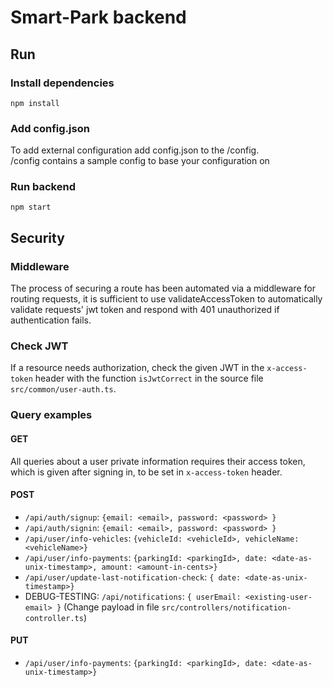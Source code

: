 # Smart-Park backend

## Run

### Install dependencies
`npm install`

### Add config.json
To add external configuration add config.json to the /config. 
</br>
/config contains a sample config to base your configuration on

### Run backend
`npm start`

## Security

### Middleware

The process of securing a route has been automated via a middleware for routing requests,
it is sufficient to use validateAccessToken to automatically validate requests' jwt token and respond with 401 unauthorized if authentication fails.

### Check JWT
If a resource needs authorization, check the given JWT in the `x-access-token` header with the function `isJwtCorrect` in the source file `src/common/user-auth.ts`.

### Query examples
#### GET
All queries about a user private information requires their access token, which is given after signing in, to be set in `x-access-token` header.

#### POST
* `/api/auth/signup`: `{email: <email>, password: <password> }`
* `/api/auth/signin`: `{email: <email>, password: <password> }`
* `/api/user/info-vehicles`: `{vehicleId: <vehicleId>, vehicleName: <vehicleName>}`
* `/api/user/info-payments`: `{parkingId: <parkingId>, date: <date-as-unix-timestamp>, amount: <amount-in-cents>}`
* `/api/user/update-last-notification-check`: `{ date: <date-as-unix-timestamp>}`
* DEBUG-TESTING: `/api/notifications`: `{ userEmail: <existing-user-email> }` (Change payload in file `src/controllers/notification-controller.ts`)

#### PUT
* `/api/user/info-payments`: `{parkingId: <parkingId>, date: <date-as-unix-timestamp>}`
